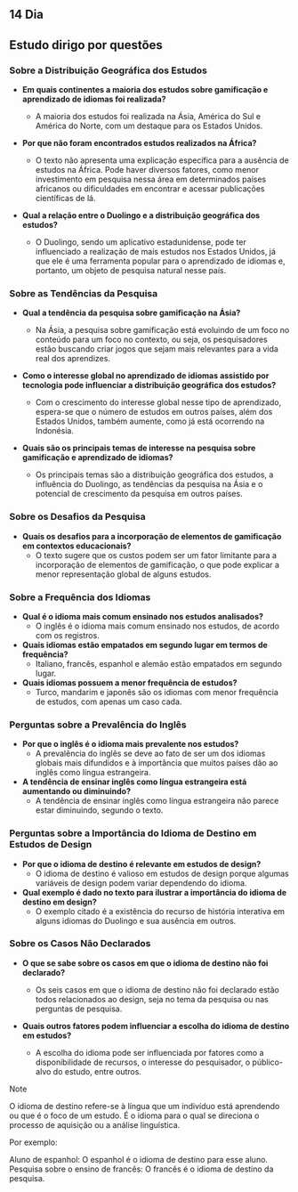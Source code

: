 ## 14 Dia

## Estudo dirigo por questões

### Sobre a Distribuição Geográfica dos Estudos
* **Em quais continentes a maioria dos estudos sobre gamificação e aprendizado de idiomas foi realizada?**
    * A maioria dos estudos foi realizada na Ásia, América do Sul e América do Norte, com um destaque para os Estados Unidos.

* **Por que não foram encontrados estudos realizados na África?**
    * O texto não apresenta uma explicação específica para a ausência de estudos na África. Pode haver diversos fatores, como menor investimento em pesquisa nessa área em determinados países africanos ou dificuldades em encontrar e acessar publicações científicas de lá.

* **Qual a relação entre o Duolingo e a distribuição geográfica dos estudos?**
    * O Duolingo, sendo um aplicativo estadunidense, pode ter influenciado a realização de mais estudos nos Estados Unidos, já que ele é uma ferramenta popular para o aprendizado de idiomas e, portanto, um objeto de pesquisa natural nesse país.

### Sobre as Tendências da Pesquisa
* **Qual a tendência da pesquisa sobre gamificação na Ásia?**
    * Na Ásia, a pesquisa sobre gamificação está evoluindo de um foco no conteúdo para um foco no contexto, ou seja, os pesquisadores estão buscando criar jogos que sejam mais relevantes para a vida real dos aprendizes.

* **Como o interesse global no aprendizado de idiomas assistido por tecnologia pode influenciar a distribuição geográfica dos estudos?**
    * Com o crescimento do interesse global nesse tipo de aprendizado, espera-se que o número de estudos em outros países, além dos Estados Unidos, também aumente, como já está ocorrendo na Indonésia.

* **Quais são os principais temas de interesse na pesquisa sobre gamificação e aprendizado de idiomas?**
    * Os principais temas são a distribuição geográfica dos estudos, a influência do Duolingo, as tendências da pesquisa na Ásia e o potencial de crescimento da pesquisa em outros países.

### Sobre os Desafios da Pesquisa
* **Quais os desafios para a incorporação de elementos de gamificação em contextos educacionais?**
    * O texto sugere que os custos podem ser um fator limitante para a incorporação de elementos de gamificação, o que pode explicar a menor representação global de alguns estudos.



### Sobre a Frequência dos Idiomas

* **Qual é o idioma mais comum ensinado nos estudos analisados?**
  * O inglês é o idioma mais comum ensinado nos estudos, de acordo com os registros.
* **Quais idiomas estão empatados em segundo lugar em termos de frequência?**
  * Italiano, francês, espanhol e alemão estão empatados em segundo lugar.
* **Quais idiomas possuem a menor frequência de estudos?**
  * Turco, mandarim e japonês são os idiomas com menor frequência de estudos, com apenas um caso cada.

### Perguntas sobre a Prevalência do Inglês

* **Por que o inglês é o idioma mais prevalente nos estudos?**
  * A prevalência do inglês se deve ao fato de ser um dos idiomas globais mais difundidos e à importância que muitos países dão ao inglês como língua estrangeira.
* **A tendência de ensinar inglês como língua estrangeira está aumentando ou diminuindo?**
  * A tendência de ensinar inglês como língua estrangeira não parece estar diminuindo, segundo o texto.

### Perguntas sobre a Importância do Idioma de Destino em Estudos de Design

* **Por que o idioma de destino é relevante em estudos de design?**
  * O idioma de destino é valioso em estudos de design porque algumas variáveis de design podem variar dependendo do idioma.
* **Qual exemplo é dado no texto para ilustrar a importância do idioma de destino em design?**
  * O exemplo citado é a existência do recurso de história interativa em alguns idiomas do Duolingo e sua ausência em outros.

### Sobre os Casos Não Declarados

* **O que se sabe sobre os casos em que o idioma de destino não foi declarado?**
  * Os seis casos em que o idioma de destino não foi declarado estão todos relacionados ao design, seja no tema da pesquisa ou nas perguntas de pesquisa.

* **Quais outros fatores podem influenciar a escolha do idioma de destino em estudos?**
  * A escolha do idioma pode ser influenciada por fatores como a disponibilidade de recursos, o interesse do pesquisador, o público-alvo do estudo, entre outros.
 
> [!NOTE]
> O idioma de destino refere-se à língua que um indivíduo está aprendendo ou que é o foco de um estudo.
> É o idioma para o qual se direciona o processo de aquisição ou a análise linguística.
>
> Por exemplo:
>
> Aluno de espanhol: O espanhol é o idioma de destino para esse aluno.
> Pesquisa sobre o ensino de francês: O francês é o idioma de destino da pesquisa.

